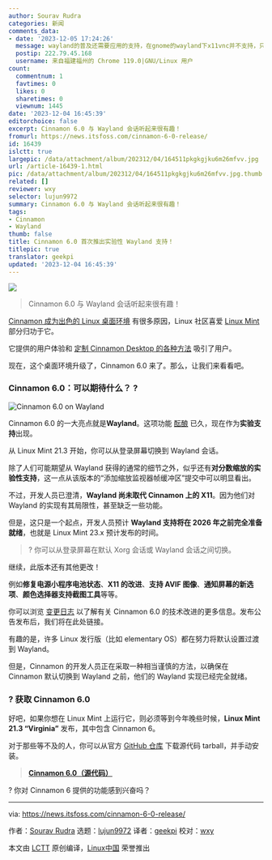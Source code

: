 ```yaml
---
author: Sourav Rudra
categories: 新闻
comments_data:
- date: '2023-12-05 17:24:26'
  message: wayland的普及还需要应用的支持，在gnome的wayland下x11vnc并不支持，只能在x11下继续使用
  postip: 222.79.45.168
  username: 来自福建福州的 Chrome 119.0|GNU/Linux 用户
count:
  commentnum: 1
  favtimes: 0
  likes: 0
  sharetimes: 0
  viewnum: 1445
date: '2023-12-04 16:45:39'
editorchoice: false
excerpt: Cinnamon 6.0 与 Wayland 会话听起来很有趣！
fromurl: https://news.itsfoss.com/cinnamon-6-0-release/
id: 16439
islctt: true
largepic: /data/attachment/album/202312/04/164511pkgkgjku6m26mfvv.jpg
url: /article-16439-1.html
pic: /data/attachment/album/202312/04/164511pkgkgjku6m26mfvv.jpg.thumb.jpg
related: []
reviewer: wxy
selector: lujun9972
summary: Cinnamon 6.0 与 Wayland 会话听起来很有趣！
tags:
- Cinnamon
- Wayland
thumb: false
title: Cinnamon 6.0 首次推出实验性 Wayland 支持！
titlepic: true
translator: geekpi
updated: '2023-12-04 16:45:39'
---
```


![](/data/attachment/album/202312/04/164511pkgkgjku6m26mfvv.jpg)



> 
> Cinnamon 6.0 与 Wayland 会话听起来很有趣！
> 
> 
> 


[Cinnamon 成为出色的 Linux 桌面环境](https://itsfoss.com/why-cinnamon/) 有很多原因，Linux 社区喜爱 [Linux Mint](https://linuxmint.com/) 部分归功于它。


它提供的用户体验和 [定制 Cinnamon Desktop 的各种方法](https://itsfoss.com/customize-cinnamon-desktop/) 吸引了用户。


现在，这个桌面环境升级了，Cinnamon 6.0 来了。那么，让我们来看看吧。


### Cinnamon 6.0：可以期待什么？ ?


![Cinnamon 6.0 on Wayland](/data/attachment/album/202312/04/164540fy3t22hzhc8qlb43.png)


Cinnamon 6.0 的一大亮点就是**Wayland**。这项功能 [酝酿](https://blog.linuxmint.com/?p=4591) 已久，现在作为**实验支持**出现。


从 Linux Mint 21.3 开始，你可以从登录屏幕切换到 Wayland 会话。


除了人们可能期望从 Wayland 获得的通常的细节之外，似乎还有**对分数缩放的实验性支持**，这一点从该版本的“添加缩放监视器帧缓冲区”提交中可以明显看出。


不过，开发人员已澄清，**Wayland 尚未取代 Cinnamon 上的 X11**。因为他们对 Wayland 的实现有其局限性，甚至缺乏一些功能。


但是，这只是一个起点，开发人员预计 **Wayland 支持将在 2026 年之前完全准备就绪**，也就是 Linux Mint 23.x 预计发布的时间。



> 
> ? 你可以从登录屏幕在默认 Xorg 会话或 Wayland 会话之间切换。
> 
> 
> 


继续，此版本还有其他更改！


例如**修复电源小程序电池状态**、**X11 的改进**、**支持 AVIF 图像**、**通知屏幕的新选项**、**颜色选择器支持截图工具**等等。


你可以浏览 [变更日志](https://github.com/linuxmint/cinnamon/commit/448a1fc6753079916b8bf036aeb40b049652b72e) 以了解有关 Cinnamon 6.0 的技术改进的更多信息。发布公告发布后，我们将在此处链接。


有趣的是，许多 Linux 发行版（比如 elementary OS）都在努力将默认设置过渡到 Wayland。


但是，Cinnamon 的开发人员正在采取一种相当谨慎的方法，以确保在 Cinnamon 默认切换到 Wayland 之前，他们的 Wayland 实现已经完全就绪。


### ? 获取 Cinnamon 6.0


好吧，如果你想在 Linux Mint 上运行它，则必须等到今年晚些时候，**Linux Mint 21.3 “Virginia”** 发布，其中包含 Cinnamon 6。


对于那些等不及的人，你可以从官方 [GitHub 仓库](https://github.com/linuxmint/cinnamon/releases/tag/6.0.0) 下载源代码 tarball，并手动安装。



> 
> **[Cinnamon 6.0（源代码）](https://github.com/linuxmint/cinnamon/releases/tag/6.0.0)**
> 
> 
> 


? 你对 Cinnamon 6 提供的功能感到兴奋吗？




---


via: <https://news.itsfoss.com/cinnamon-6-0-release/>


作者：[Sourav Rudra](https://news.itsfoss.com/author/sourav/) 选题：[lujun9972](https://github.com/lujun9972) 译者：[geekpi](https://github.com/geekpi) 校对：[wxy](https://github.com/wxy)


本文由 [LCTT](https://github.com/LCTT/TranslateProject) 原创编译，[Linux中国](https://linux.cn/) 荣誉推出